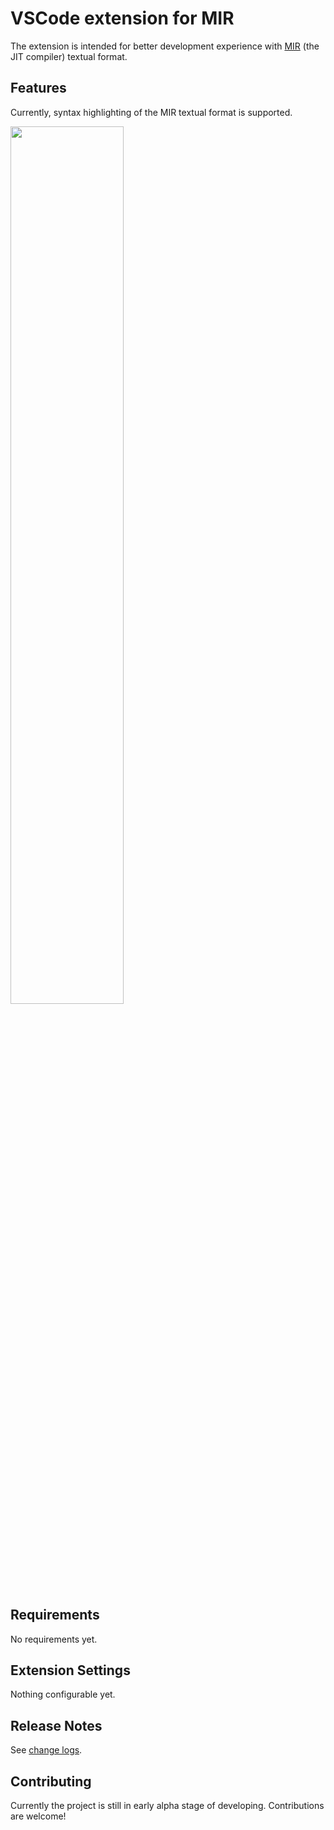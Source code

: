 # VSCode extension for MIR

The extension is intended for better development experience with [MIR](https://github.com/vnmakarov/mir) (the JIT compiler) textual format.

## Features
Currently, syntax highlighting of the MIR textual format is supported.

<img src="https://user-images.githubusercontent.com/23738781/135221989-622bbe6d-53fa-40d0-a88d-06ed0ff352d6.png" width="60%" />

## Requirements

No requirements yet.

## Extension Settings

Nothing configurable yet.

## Release Notes

See [change logs](./CHANGELOG.md).

## Contributing

Currently the project is still in early alpha stage of developing. Contributions are welcome!
